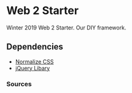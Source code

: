 # Web 2 Starter
Winter 2019 Web 2 Starter. Our DIY framework.

## Dependencies
* [Normalize CSS](https://necolas.github.io/normalize.css/)
* [jQuery Libary](https://jquery.com)

### Sources
<link href="https://codepen.io/mr_alien/pen/Alzqe">
<link href="https://www.youtube.com/watch?v=FCQlNTuy6lI">
